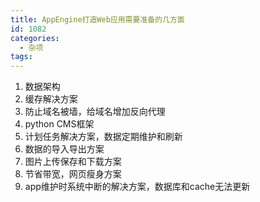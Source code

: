 ```yaml
---
title: AppEngine打造Web应用需要准备的几方面
id: 1082
categories:
  - 杂项
tags:
---
```


1.  数据架构
2.  缓存解决方案
3.  防止域名被墙，给域名增加反向代理
4.  python CMS框架
5.  计划任务解决方案，数据定期维护和刷新
6.  数据的导入导出方案
7.  图片上传保存和下载方案
8.  节省带宽，网页瘦身方案
9.  app维护时系统中断的解决方案，数据库和cache无法更新